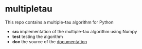multipletau
===========

This repo contains a multiple-tau algorithm for Python

- **src** implementation of the multiple-tau algorithm using Numpy
- **test** testing the algorithm
- **doc** the source of the [documentation](http://paulmueller.github.io/multipletau/)
